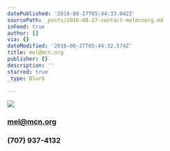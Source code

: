 ```yaml
---
datePublished: '2016-08-27T05:44:33.042Z'
sourcePath: _posts/2016-08-27-contact-melmcnorg.md
inFeed: true
author: []
via: {}
dateModified: '2016-08-27T05:44:32.574Z'
title: mel@mcn.org
publisher: {}
description: ''
starred: true
_type: Blurb

---
```

![](https://the-grid-user-content.s3-us-west-2.amazonaws.com/7b0332e5-2713-4d37-85fe-eb861a8f32ea.jpg)

### mel@mcn.org

### (707) 937-4132